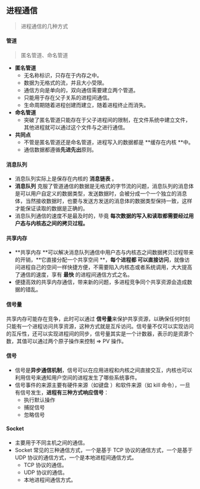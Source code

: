 ## 进程通信

> 进程通信的几种方式

#### 管道

> 匿名管道、命名管道

- **匿名管道**
  - 无名称标识，只存在于内存之中。
  - 数据为无格式的流，并且大小受限。
  - 通信方向是单向的，双向通信需要建立两个管道。
  - 只能用于存在父子关系的进程间通信。
  - 生命周期随着进程创建而建立，随着进程终止而消失。
- **命名管道**
  - 突破了匿名管道只能存在于父子进程间的限制，在文件系统中建立文件，其他进程就可以通过这个文件与之进行通信。
- **共同点**
  - 不管是匿名管道还是命名管道，进程写入的数据都是 **缓存在内核 **中。
  - 通信数据都遵循**先进先出**原则。

#### 消息队列

- 消息队列实际上是保存在内核的 **消息链表** 。
- **消息队列** 克服了管道通信的数据是无格式的字节流的问题，消息队列的消息体是可以用户自定义的数据类型，发送数据时，会被分成一个一个独立的消息体，当然接收数据时，也要与发送方发送的消息体的数据类型保持一致，这样才能保证读取的数据是正确的。
- 消息队列通信的速度不是最及时的，毕竟 **每次数据的写入和读取都需要经过用户态与内核态之间的拷贝过程。**

#### 共享内存

- **共享内存 **可以解决消息队列通信中用户态与内核态之间数据拷贝过程带来的开销，**它直接分配一个共享空间 **，**每个进程都 可以直接访问**，就像访问进程自己的空间一样快捷方便，不需要陷入内核态或者系统调用，大大提高了通信的速度，享有 **最快** 的进程间通信方式之名。
- 便捷高效的共享内存通信，带来新的问题，多进程竞争同个共享资源会造成数据的错乱。

#### 信号量

共享内存可能存在竞争，此时可以通过 **信号量**来保护共享资源，以确保任何时刻只能有一个进程访问共享资源，这种方式就是互斥访问。信号量不仅可以实现访问的互斥性，还可以实现进程间的同步，信号量其实是一个计数器，表示的是资源个数，其值可以通过两个原子操作来控制 => PV 操作。

#### 信号

- 信号是**异步通信机制**，信号可以在应用进程和内核之间直接交互，内核也可以利用信号来通知用户空间的进程发生了哪些系统事件。
- 信号事件的来源主要有硬件来源（如键盘 ）和软件来源（如 kill 命令），一旦有信号发生，**进程有三种方式响应信号**：
  - 执行默认操作
  - 捕捉信号
  - 忽略信号

#### Socket

- 主要用于不同主机之间的通信。
- Socket 常见的三种通信方式，一个是基于 TCP 协议的通信方式，一个是基于 UDP 协议的通信方式，一个是本地进程间通信方式。
  - TCP 协议的通信。
  - UDP 协议的通信。
  - 本地进程间通信方式。